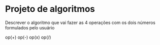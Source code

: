 # Projeto de algoritmos

Descrever o algoritmo que vai fazer as 4 operações com os dois números formulados pelo usuário

op(+)
op(-)
op(x)
op(/)
